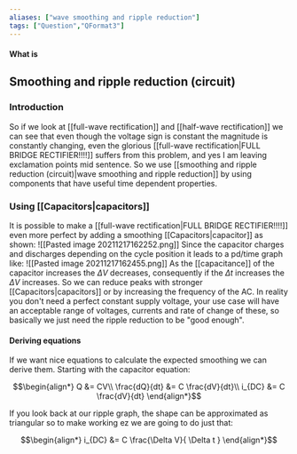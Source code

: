 ```yaml
---
aliases: ["wave smoothing and ripple reduction"]
tags: ["Question","QFormat3"]
---
```


#### What is
## Smoothing and ripple reduction (circuit)
### Introduction
So if we look at [[full-wave rectification]] and [[half-wave rectification]] we can see that even though the voltage sign is constant the magnitude is constantly changing, even the glorious [[full-wave rectification|FULL BRIDGE RECTIFIER!!!!]] suffers from this problem, and yes I am leaving exclamation points mid sentence.
So we use [[smoothing and ripple reduction (circuit)|wave smoothing and ripple reduction]] by using components that have useful time dependent properties.

### Using [[Capacitors|capacitors]]
It is possible to make a [[full-wave rectification|FULL BRIDGE RECTIFIER!!!!]] even more perfect by adding a smoothing [[Capacitors|capacitor]] as shown:
![[Pasted image 20211217162252.png]]
Since the capacitor charges and discharges depending on the cycle position it leads to a pd/time graph like:
![[Pasted image 20211217162455.png]]
As the [[capacitance]] of the capacitor increases the $\Delta V$ decreases, consequently if the $\Delta t$ increases the $\Delta V$ increases. So we can reduce peaks with stronger [[Capacitors|capacitors]] or by increasing the frequency of the AC.
In reality you don't need a perfect constant supply voltage, your use case will have an acceptable range of voltages, currents and rate of change of these, so basically we just need the ripple reduction to be "good enough".

#### Deriving equations
If we want nice equations to calculate the expected smoothing we can derive them.
Starting with the capacitor equation:

$$\begin{align*}
Q &= CV\\
\frac{dQ}{dt} &= C \frac{dV}{dt}\\
i_{DC} &= C \frac{dV}{dt}
\end{align*}$$

If you look back at our ripple graph, the shape can be approximated as triangular so to make working ez we are going to do just that:

$$\begin{align*}
i_{DC} &= C \frac{\Delta V}{ \Delta t }
\end{align*}$$

